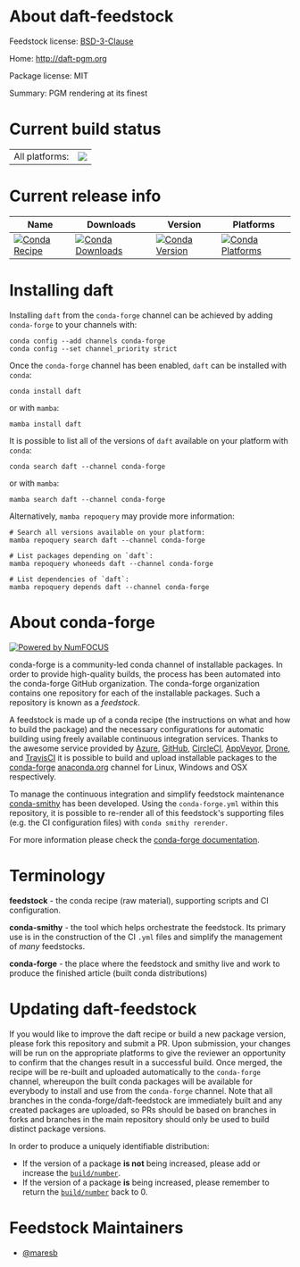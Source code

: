 About daft-feedstock
====================

Feedstock license: [BSD-3-Clause](https://github.com/conda-forge/daft-feedstock/blob/main/LICENSE.txt)

Home: http://daft-pgm.org

Package license: MIT

Summary: PGM rendering at its finest

Current build status
====================


<table><tr><td>All platforms:</td>
    <td>
      <a href="https://dev.azure.com/conda-forge/feedstock-builds/_build/latest?definitionId=20500&branchName=main">
        <img src="https://dev.azure.com/conda-forge/feedstock-builds/_apis/build/status/daft-feedstock?branchName=main">
      </a>
    </td>
  </tr>
</table>

Current release info
====================

| Name | Downloads | Version | Platforms |
| --- | --- | --- | --- |
| [![Conda Recipe](https://img.shields.io/badge/recipe-daft-green.svg)](https://anaconda.org/conda-forge/daft) | [![Conda Downloads](https://img.shields.io/conda/dn/conda-forge/daft.svg)](https://anaconda.org/conda-forge/daft) | [![Conda Version](https://img.shields.io/conda/vn/conda-forge/daft.svg)](https://anaconda.org/conda-forge/daft) | [![Conda Platforms](https://img.shields.io/conda/pn/conda-forge/daft.svg)](https://anaconda.org/conda-forge/daft) |

Installing daft
===============

Installing `daft` from the `conda-forge` channel can be achieved by adding `conda-forge` to your channels with:

```
conda config --add channels conda-forge
conda config --set channel_priority strict
```

Once the `conda-forge` channel has been enabled, `daft` can be installed with `conda`:

```
conda install daft
```

or with `mamba`:

```
mamba install daft
```

It is possible to list all of the versions of `daft` available on your platform with `conda`:

```
conda search daft --channel conda-forge
```

or with `mamba`:

```
mamba search daft --channel conda-forge
```

Alternatively, `mamba repoquery` may provide more information:

```
# Search all versions available on your platform:
mamba repoquery search daft --channel conda-forge

# List packages depending on `daft`:
mamba repoquery whoneeds daft --channel conda-forge

# List dependencies of `daft`:
mamba repoquery depends daft --channel conda-forge
```


About conda-forge
=================

[![Powered by
NumFOCUS](https://img.shields.io/badge/powered%20by-NumFOCUS-orange.svg?style=flat&colorA=E1523D&colorB=007D8A)](https://numfocus.org)

conda-forge is a community-led conda channel of installable packages.
In order to provide high-quality builds, the process has been automated into the
conda-forge GitHub organization. The conda-forge organization contains one repository
for each of the installable packages. Such a repository is known as a *feedstock*.

A feedstock is made up of a conda recipe (the instructions on what and how to build
the package) and the necessary configurations for automatic building using freely
available continuous integration services. Thanks to the awesome service provided by
[Azure](https://azure.microsoft.com/en-us/services/devops/), [GitHub](https://github.com/),
[CircleCI](https://circleci.com/), [AppVeyor](https://www.appveyor.com/),
[Drone](https://cloud.drone.io/welcome), and [TravisCI](https://travis-ci.com/)
it is possible to build and upload installable packages to the
[conda-forge](https://anaconda.org/conda-forge) [anaconda.org](https://anaconda.org/)
channel for Linux, Windows and OSX respectively.

To manage the continuous integration and simplify feedstock maintenance
[conda-smithy](https://github.com/conda-forge/conda-smithy) has been developed.
Using the ``conda-forge.yml`` within this repository, it is possible to re-render all of
this feedstock's supporting files (e.g. the CI configuration files) with ``conda smithy rerender``.

For more information please check the [conda-forge documentation](https://conda-forge.org/docs/).

Terminology
===========

**feedstock** - the conda recipe (raw material), supporting scripts and CI configuration.

**conda-smithy** - the tool which helps orchestrate the feedstock.
                   Its primary use is in the construction of the CI ``.yml`` files
                   and simplify the management of *many* feedstocks.

**conda-forge** - the place where the feedstock and smithy live and work to
                  produce the finished article (built conda distributions)


Updating daft-feedstock
=======================

If you would like to improve the daft recipe or build a new
package version, please fork this repository and submit a PR. Upon submission,
your changes will be run on the appropriate platforms to give the reviewer an
opportunity to confirm that the changes result in a successful build. Once
merged, the recipe will be re-built and uploaded automatically to the
`conda-forge` channel, whereupon the built conda packages will be available for
everybody to install and use from the `conda-forge` channel.
Note that all branches in the conda-forge/daft-feedstock are
immediately built and any created packages are uploaded, so PRs should be based
on branches in forks and branches in the main repository should only be used to
build distinct package versions.

In order to produce a uniquely identifiable distribution:
 * If the version of a package **is not** being increased, please add or increase
   the [``build/number``](https://docs.conda.io/projects/conda-build/en/latest/resources/define-metadata.html#build-number-and-string).
 * If the version of a package **is** being increased, please remember to return
   the [``build/number``](https://docs.conda.io/projects/conda-build/en/latest/resources/define-metadata.html#build-number-and-string)
   back to 0.

Feedstock Maintainers
=====================

* [@maresb](https://github.com/maresb/)

